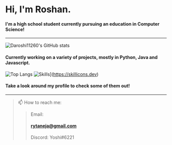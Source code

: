 # Hi, I'm Roshan.
#### I'm a high school student currently pursuing an education in Computer Science!
---
![Daroshi11260's GitHub stats](https://github-readme-stats.vercel.app/api?username=Daroshi11260&count_private=true&show_icons=true&theme=radical)
#### Currently working on a variety of projects, mostly in Python, Java and Javascript.
![Top Langs](https://github-readme-stats.vercel.app/api/top-langs/?username=Daroshi11260&hide=html,javascript,css)
![Skills](https://skillicons.dev/icons?i=py,java,cpp,discord,bots,js,html,pug,css,mongo,aws,ps,pr,ae)](https://skillicons.dev)
#### Take a look around my profile to check some of them out!
---
>📫 How to reach me:
>> Email: <h4 href="mailto:rytaneja@gmail.com">rytaneja@gmail.com</h4>
>> 
>> Discord: Yoshi#6221

<!--
**Daroshi11260/Daroshi11260** is a ✨ _special_ ✨ repository because its `README.md` (this file) appears on your GitHub profile.

Here are some ideas to get you started:

- 🔭 I’m currently working on ...
- 🌱 I’m currently learning ...
- 👯 I’m looking to collaborate on ...
- 🤔 I’m looking for help with ...
- 💬 Ask me about ...
- 📫 How to reach me: ...
- 😄 Pronouns: ...
- ⚡ Fun fact: ...
-->
